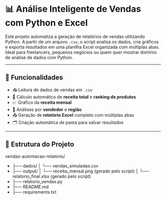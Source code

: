 # 📊 Análise Inteligente de Vendas com Python e Excel

Este projeto automatiza a geração de relatórios de vendas utilizando Python. A partir de um arquivo `.csv`, o script analisa os dados, cria gráficos e exporta resultados em uma planilha Excel organizada com múltiplas abas. Ideal para freelancers, pequenos negócios ou quem quer mostrar domínio de análise de dados com Python.

---

## 🚀 Funcionalidades

- 📥 Leitura de dados de vendas em `.csv`
- 🧮 Cálculo automático de **receita total** e **ranking de produtos**
- 📈 Gráfico da **receita mensal**
- 💼 Análises por **vendedor** e **região**
- 📤 Geração de **relatório Excel** completo com múltiplas abas
- 🗂️ Criação automática de pasta para salvar resultados

---

## 📁 Estrutura do Projeto
vendas-automacao-relatorio/
- ├── dados/
│ └── vendas_simuladas.csv
- ├── output/
│ └── receita_mensal.png (gerado pelo script)
│ └── relatorio_final.xlsx (gerado pelo script)
- ├── relatorio_vendas.py
- ├── README.md
- ├── requirements.txt
